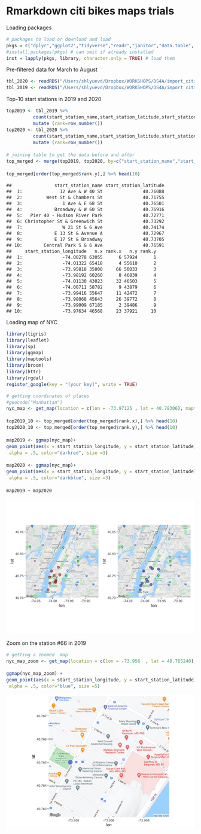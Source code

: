 Rmarkdown citi bikes maps trials
================

Loading packages

``` r
# packages to load or download and load
pkgs = c("dplyr","ggplot2","tidyverse","readr","janitor","data.table", "patchwork") # packages names
#install.packages(pkgs) # can omit if already installed
inst = lapply(pkgs, library, character.only = TRUE) # load them
```

Pre-filtered data for March to
August

``` r
tbl_2020 <- readRDS("/Users/shlyuevd/Dropbox/WORKSHOPS/DS4A/import_citibikes/tibble_2020_test_for_map.rds")
tbl_2019 <- readRDS("/Users/shlyuevd/Dropbox/WORKSHOPS/DS4A/import_citibikes/tibble_2019_test_for_map.rds")
```

Top-10 start stations in 2019 and 2020

``` r
top2019 <- tbl_2019 %>% 
          count(start_station_name,start_station_latitude,start_station_longitude, sort=TRUE) %>%
          mutate (rank=row_number())
top2020 <- tbl_2020 %>% 
          count(start_station_name,start_station_latitude,start_station_longitude, sort=TRUE) %>%
          mutate (rank=row_number())

# joining table to get the data before and after
top_merged <- merge(top2019, top2020, by=c("start_station_name","start_station_latitude","start_station_longitude"))

top_merged[order(top_merged$rank.y),] %>% head(10)
```

    ##                start_station_name start_station_latitude
    ##  1:              12 Ave & W 40 St               40.76088
    ##  2:         West St & Chambers St               40.71755
    ##  3:               1 Ave & E 68 St               40.76501
    ##  4:            Broadway & W 60 St               40.76916
    ##  5:   Pier 40 - Hudson River Park               40.72771
    ##  6: Christopher St & Greenwich St               40.73292
    ##  7:               W 21 St & 6 Ave               40.74174
    ##  8:            E 13 St & Avenue A               40.72967
    ##  9:            E 17 St & Broadway               40.73705
    ## 10:        Central Park S & 6 Ave               40.76591
    ##     start_station_longitude   n.x rank.x   n.y rank.y
    ##  1:               -74.00278 63055      6 57924      1
    ##  2:               -74.01322 65418      4 55610      2
    ##  3:               -73.95818 35000     66 50033      3
    ##  4:               -73.98192 60260      8 46839      4
    ##  5:               -74.01130 43023     32 46503      5
    ##  6:               -74.00711 58782      9 43879      6
    ##  7:               -73.99416 55647     11 42472      7
    ##  8:               -73.98068 45643     26 39772      8
    ##  9:               -73.99009 67185      2 39486      9
    ## 10:               -73.97634 46568     23 37921     10

Loading map of NYC

``` r
library(tigris)
library(leaflet)
library(sp)
library(ggmap)
library(maptools)
library(broom)
library(httr)
library(rgdal)
register_google(key = "[your key]", write = TRUE)
```

``` r
# getting coordinates of places
#geocode("Manhattan")
nyc_map <- get_map(location = c(lon = -73.97125 , lat = 40.78306), maptype = "terrain", zoom = 12)

top2019_10 <- top_merged[order(top_merged$rank.x),] %>% head(10)
top2020_10 <- top_merged[order(top_merged$rank.y),] %>% head(10)

map2019 <- ggmap(nyc_map)+
geom_point(aes(x = start_station_longitude, y = start_station_latitude), data = top2019_10,
 alpha = .5, color="darkred", size =3)

map2020 <- ggmap(nyc_map)+
geom_point(aes(x = start_station_longitude, y = start_station_latitude), data = top2020_10,
 alpha = .5, color="darkblue", size =3)

map2019 + map2020
```

![](Citi_bike_maps_trials_files/figure-gfm/loading_map-1.png)<!-- -->

Zoom on the station \#66 in 2019

``` r
# getting a zoomed  map
nyc_map_zoom <- get_map(location = c(lon = -73.956  , lat = 40.765240), zoom = 17)

ggmap(nyc_map_zoom) + 
geom_point(aes(x = start_station_longitude, y = start_station_latitude), data = top2020_10,
 alpha = .5, color="blue", size =5)
```

![](Citi_bike_maps_trials_files/figure-gfm/unnamed-chunk-2-1.png)<!-- -->
